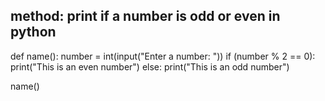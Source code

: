 ## method: print if a number is odd or even in python
def name():
    number = int(input("Enter a number: "))
    if (number % 2 == 0):
        print("This is an even number")
    else:
        print("This is an odd number")

name()
